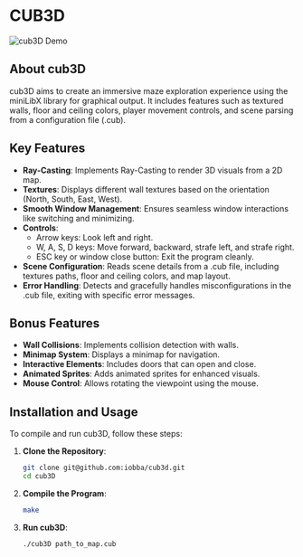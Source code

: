 # CUB3D

![cub3D Demo](https://github.com/iobba/cub3d/blob/master/VID-20230416-WA0001-ezgif.com-video-to-gif-converter.gif)

## About cub3D

cub3D aims to create an immersive maze exploration experience using the miniLibX library for graphical output. It includes features such as textured walls, floor and ceiling colors, player movement controls, and scene parsing from a configuration file (.cub).

## Key Features

- **Ray-Casting**: Implements Ray-Casting to render 3D visuals from a 2D map.
- **Textures**: Displays different wall textures based on the orientation (North, South, East, West).
- **Smooth Window Management**: Ensures seamless window interactions like switching and minimizing.
- **Controls**:
  - Arrow keys: Look left and right.
  - W, A, S, D keys: Move forward, backward, strafe left, and strafe right.
  - ESC key or window close button: Exit the program cleanly.
- **Scene Configuration**: Reads scene details from a .cub file, including textures paths, floor and ceiling colors, and map layout.
- **Error Handling**: Detects and gracefully handles misconfigurations in the .cub file, exiting with specific error messages.

## Bonus Features

- **Wall Collisions**: Implements collision detection with walls.
- **Minimap System**: Displays a minimap for navigation.
- **Interactive Elements**: Includes doors that can open and close.
- **Animated Sprites**: Adds animated sprites for enhanced visuals.
- **Mouse Control**: Allows rotating the viewpoint using the mouse.

## Installation and Usage

To compile and run cub3D, follow these steps:

1. **Clone the Repository**:
    ```sh
    git clone git@github.com:iobba/cub3d.git
    cd cub3D
    ```

2. **Compile the Program**:
    ```sh
    make
    ```

3. **Run cub3D**:
    ```sh
    ./cub3D path_to_map.cub
    ```
